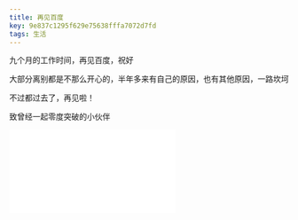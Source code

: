 ```yaml
---
title: 再见百度
key: 9e837c1295f629e75638fffa7072d7fd
tags: 生活
---
```


九个月的工作时间，再见百度，祝好

大部分离别都是不那么开心的，半年多来有自己的原因，也有其他原因，一路坎坷

不过都过去了，再见啦！

致曾经一起零度突破的小伙伴

<iframe src="//player.bilibili.com/player.html?aid=16226467&cid=26482964&page=1" scrolling="no" border="0" frameborder="no" framespacing="0" allowfullscreen="true"> </iframe>
<!--more-->
